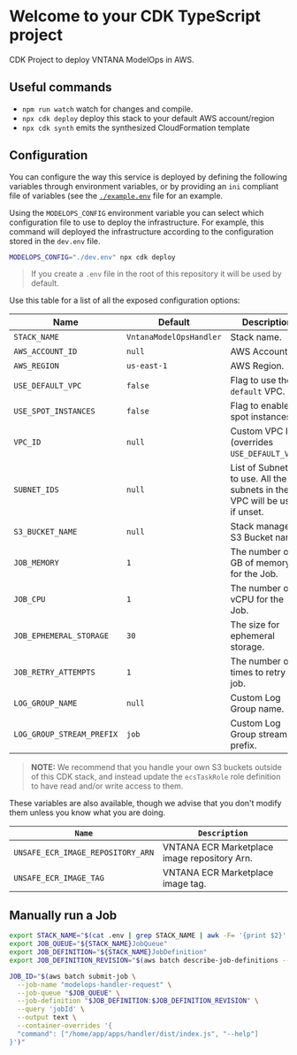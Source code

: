 # Welcome to your CDK TypeScript project

CDK Project to deploy VNTANA ModelOps in AWS.

## Useful commands

- `npm run watch` watch for changes and compile.
- `npx cdk deploy` deploy this stack to your default AWS account/region
- `npx cdk synth` emits the synthesized CloudFormation template

## Configuration

You can configure the way this service is deployed by defining the following variables through environment variables, or by providing an `ini` compliant file of variables (see the [`./example.env`](./example.env) file for an example.

Using the `MODELOPS_CONFIG` environment variable you can select which configuration file to use to deploy the infrastructure. For example, this command will deployed the infrastructure according to the configuration stored in the `dev.env` file.

```bash
MODELOPS_CONFIG="./dev.env" npx cdk deploy
```

> If you create a `.env` file in the root of this repository it will be used by default.

Use this table for a list of all the exposed configuration options:

| Name                      | Default                 | Description                                                                  |
| ------------------------- | ----------------------- | ---------------------------------------------------------------------------- |
| `STACK_NAME`              | `VntanaModelOpsHandler` | Stack name.                                                                  |
| `AWS_ACCOUNT_ID`          | `null`                  | AWS Account ID                                                               |
| `AWS_REGION`              | `us-east-1`             | AWS Region.                                                                  |
| `USE_DEFAULT_VPC`         | `false`                 | Flag to use the `default` VPC.                                               |
| `USE_SPOT_INSTANCES`      | `false`                 | Flag to enable spot instances.                                               |
| `VPC_ID`                  | `null`                  | Custom VPC Id (overrides `USE_DEFAULT_VPC`.)                                 |
| `SUBNET_IDS`              | `null`                  | List of Subnet Ids to use. All the subnets in the VPC will be used if unset. |
| `S3_BUCKET_NAME`          | `null`                  | Stack managed S3 Bucket name.                                                |
| `JOB_MEMORY`              | `1`                     | The number of GB of memory for the Job.                                      |
| `JOB_CPU`                 | `1`                     | The number of vCPU for the Job.                                              |
| `JOB_EPHEMERAL_STORAGE`   | `30`                    | The size for ephemeral storage.                                              |
| `JOB_RETRY_ATTEMPTS`      | `1`                     | The number of times to retry a job.                                          |
| `LOG_GROUP_NAME`          | `null`                  | Custom Log Group name.                                                       |
| `LOG_GROUP_STREAM_PREFIX` | `job`                   | Custom Log Group stream prefix.                                              |

> **NOTE:** We recommend that you handle your own S3 buckets outside of this CDK stack, and instead update the `ecsTaskRole` role definition to have read and/or write access to them.

These variables are also available, though we advise that you don't modify them unless you know what you are doing.

| `Name`                            | `Description`                                |
| --------------------------------- | -------------------------------------------- |
| `UNSAFE_ECR_IMAGE_REPOSITORY_ARN` | VNTANA ECR Marketplace image repository Arn. |
| `UNSAFE_ECR_IMAGE_TAG`            | VNTANA ECR Marketplace image tag.            |

## Manually run a Job

```bash
export STACK_NAME="$(cat .env | grep STACK_NAME | awk -F= '{print $2}' | tr -d '"')"
export JOB_QUEUE="${STACK_NAME}JobQueue"
export JOB_DEFINITION="${STACK_NAME}JobDefinition"
export JOB_DEFINITION_REVISION="$(aws batch describe-job-definitions --job-definition-name "$JOB_DEFINITION" --query 'reverse(sort_by(jobDefinitions, &revision))[0].revision' --output text)"

JOB_ID="$(aws batch submit-job \
  --job-name "modelops-handler-request" \
  --job-queue "$JOB_QUEUE" \
  --job-definition "$JOB_DEFINITION:$JOB_DEFINITION_REVISION" \
  --query 'jobId' \
  --output text \
  --container-overrides '{
  "command": ["/home/app/apps/handler/dist/index.js", "--help"]
}')"
```
